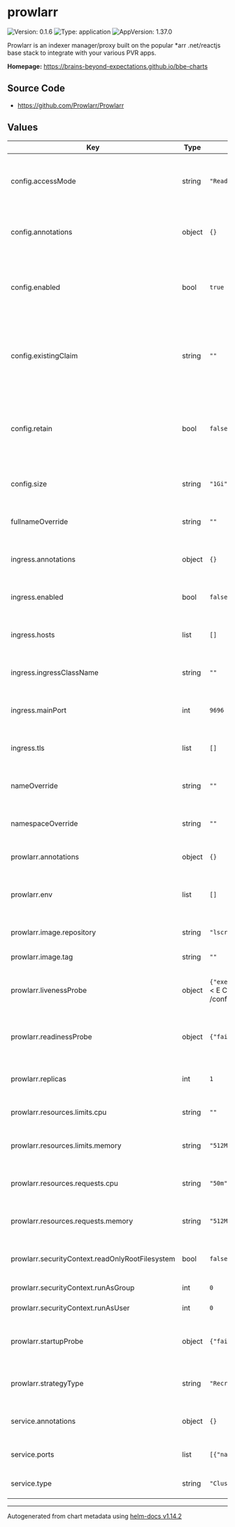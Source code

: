 # prowlarr

![Version: 0.1.6](https://img.shields.io/badge/Version-0.1.6-informational?style=flat-square) ![Type: application](https://img.shields.io/badge/Type-application-informational?style=flat-square) ![AppVersion: 1.37.0](https://img.shields.io/badge/AppVersion-1.37.0-informational?style=flat-square)

Prowlarr is an indexer manager/proxy built on the popular *arr .net/reactjs base stack to integrate with your various PVR apps.

**Homepage:** <https://brains-beyond-expectations.github.io/bbe-charts>

## Source Code

* <https://github.com/Prowlarr/Prowlarr>

## Values

| Key | Type | Default | Description |
|-----|------|---------|-------------|
| config.accessMode | string | `"ReadWriteOnce"` | The access mode to use for the Prowlarr config persistent volume claim |
| config.annotations | object | `{}` | Annotations to apply to the Prowlarr config persistent volume claim |
| config.enabled | bool | `true` | Whether to enable the creation of a persistent volume claim for the Prowlarr config |
| config.existingClaim | string | `""` | Use this attribute to reference an existing persistent volume claim to use for the Prowlarr config |
| config.retain | bool | `false` | Whether to keep the persistent volume claim for the config after the Prowlarr chart is uninstalled |
| config.size | string | `"1Gi"` | The amount of storage to request for the Prowlarr config |
| fullnameOverride | string | `""` | Optional full name override for the resources |
| ingress.annotations | object | `{}` | Annotations to apply to the Prowlarr ingress |
| ingress.enabled | bool | `false` | Whether to create an ingress for Prowlarr |
| ingress.hosts | list | `[]` | Host configuration for the Prowlarr ingress |
| ingress.ingressClassName | string | `""` | The ingress class to use for the Prowlarr ingress |
| ingress.mainPort | int | `9696` | The main http port to use for the Prowlarr ingress |
| ingress.tls | list | `[]` | TLS configuration for the Prowlarr ingress |
| nameOverride | string | `""` | Optional short name override for the resources |
| namespaceOverride | string | `""` | Optional namespace override for the resources |
| prowlarr.annotations | object | `{}` | Annotations to apply to the Prowlarr pod |
| prowlarr.env | list | `[]` | The environment variables to set for the Prowlarr pod |
| prowlarr.image.repository | string | `"lscr.io/linuxserver/prowlarr"` | The image repository to pull from |
| prowlarr.image.tag | string | `""` | The image tag to pull |
| prowlarr.livenessProbe | object | `{"exec":{"command":["/usr/bin/env","bash","-c","curl --fail localhost:9696/api/v1/system/status?apiKey=`IFS=\\> && while read -d \\< E C; do if [[ $E = \"ApiKey\" ]]; then echo $C; fi; done < /config/config.xml`"]},"failureThreshold":5,"initialDelaySeconds":60,"periodSeconds":10,"successThreshold":1,"timeoutSeconds":10}` | The livenessProbe configuration for the Prowlarr pod |
| prowlarr.readinessProbe | object | `{"failureThreshold":3,"initialDelaySeconds":0,"periodSeconds":10,"tcpSocket":{"port":9696},"timeoutSeconds":1}` | The readinessProbe configuration for the Prowlarr pod |
| prowlarr.replicas | int | `1` | How many replicas of the Prowlarr pod to run |
| prowlarr.resources.limits.cpu | string | `""` | The amount of CPU to limit the Prowlarr pod to |
| prowlarr.resources.limits.memory | string | `"512Mi"` | The amount of memory to limit the Prowlarr pod to |
| prowlarr.resources.requests.cpu | string | `"50m"` | The amount of CPU to request for the Prowlarr pod |
| prowlarr.resources.requests.memory | string | `"512Mi"` | The amount of memory to request for the Prowlarr pod |
| prowlarr.securityContext.readOnlyRootFilesystem | bool | `false` | Whether to run Prowlarr with a read-only root filesystem |
| prowlarr.securityContext.runAsGroup | int | `0` | The group ID to run Prowlarr as |
| prowlarr.securityContext.runAsUser | int | `0` | The user ID to run Prowlarr as |
| prowlarr.startupProbe | object | `{"failureThreshold":30,"initialDelaySeconds":0,"periodSeconds":5,"tcpSocket":{"port":9696},"timeoutSeconds":1}` | The startupProbe configuration for the Prowlarr pod |
| prowlarr.strategyType | string | `"Recreate"` | The strategy to use for updating the Prowlarr pods |
| service.annotations | object | `{}` | Annotations to apply to the Prowlarr service |
| service.ports | list | `[{"name":"http","port":9696,"protocol":"TCP"}]` | Port to expose the Prowlarr service on |
| service.type | string | `"ClusterIP"` | The type of service to create |

----------------------------------------------
Autogenerated from chart metadata using [helm-docs v1.14.2](https://github.com/norwoodj/helm-docs/releases/v1.14.2)
